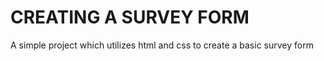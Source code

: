 # CREATING A SURVEY FORM

A simple project which utilizes html and css to create a basic survey form



